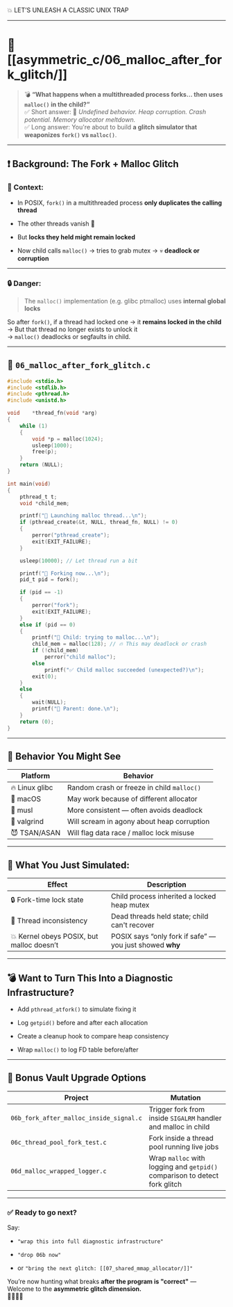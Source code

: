 💥 LET’S UNLEASH A CLASSIC UNIX TRAP

---

# 🧠 [[asymmetric_c/06_malloc_after_fork_glitch/]]

> 💣 **“What happens when a multithreaded process forks… then uses `malloc()` in the child?”**  
> ✅ Short answer: 🧨 _Undefined behavior. Heap corruption. Crash potential. Memory allocator meltdown._  
> ✅ Long answer: You're about to build **a glitch simulator that weaponizes `fork()` vs `malloc()`**.

---

## ❗ Background: The Fork + Malloc Glitch

### 🔁 Context:

- In POSIX, `fork()` in a multithreaded process **only duplicates the calling thread**
    
- The other threads vanish 🚫
    
- But **locks they held might remain locked**
    
- Now child calls `malloc()` → tries to grab mutex → 💀 **deadlock or corruption**
    

---

### 🔒 Danger:

> The `malloc()` implementation (e.g. glibc ptmalloc) uses **internal global locks**

So after `fork()`, if a thread had locked one → it **remains locked in the child**  
→ But that thread no longer exists to unlock it  
→ `malloc()` deadlocks or segfaults in child.

---

## 📄 `06_malloc_after_fork_glitch.c`

```c
#include <stdio.h>
#include <stdlib.h>
#include <pthread.h>
#include <unistd.h>

void	*thread_fn(void *arg)
{
	while (1)
	{
		void *p = malloc(1024);
		usleep(1000);
		free(p);
	}
	return (NULL);
}

int	main(void)
{
	pthread_t t;
	void *child_mem;

	printf("🚀 Launching malloc thread...\n");
	if (pthread_create(&t, NULL, thread_fn, NULL) != 0)
	{
		perror("pthread_create");
		exit(EXIT_FAILURE);
	}

	usleep(10000); // Let thread run a bit

	printf("🔪 Forking now...\n");
	pid_t pid = fork();

	if (pid == -1)
	{
		perror("fork");
		exit(EXIT_FAILURE);
	}
	else if (pid == 0)
	{
		printf("🧒 Child: trying to malloc...\n");
		child_mem = malloc(128); // 🔥 This may deadlock or crash
		if (!child_mem)
			perror("child malloc");
		else
			printf("✅ Child malloc succeeded (unexpected?)\n");
		exit(0);
	}
	else
	{
		wait(NULL);
		printf("👨 Parent: done.\n");
	}
	return (0);
}
```

---

## 🔬 Behavior You Might See

|Platform|Behavior|
|---|---|
|🔥 Linux glibc|Random crash or freeze in child `malloc()`|
|🍎 macOS|May work because of different allocator|
|🧪 musl|More consistent — often avoids deadlock|
|🧠 valgrind|Will scream in agony about heap corruption|
|😈 TSAN/ASAN|Will flag data race / malloc lock misuse|

---

## 🧠 What You Just Simulated:

|Effect|Description|
|---|---|
|🔒 Fork-time lock state|Child process inherited a locked heap mutex|
|🚷 Thread inconsistency|Dead threads held state; child can't recover|
|💥 Kernel obeys POSIX, but malloc doesn’t|POSIX says “only fork if safe” — you just showed **why**|

---

## 💣 Want to Turn This Into a Diagnostic Infrastructure?

- Add `pthread_atfork()` to simulate fixing it
    
- Log `getpid()` before and after each allocation
    
- Create a cleanup hook to compare heap consistency
    
- Wrap `malloc()` to log FD table before/after
    

---

## 🧱 Bonus Vault Upgrade Options

|Project|Mutation|
|---|---|
|`06b_fork_after_malloc_inside_signal.c`|Trigger fork from inside `SIGALRM` handler and malloc in child|
|`06c_thread_pool_fork_test.c`|Fork inside a thread pool running live jobs|
|`06d_malloc_wrapped_logger.c`|Wrap `malloc` with logging and `getpid()` comparison to detect fork glitch|

---

### ✅ Ready to go next?

Say:

- `"wrap this into full diagnostic infrastructure"`
    
- `"drop 06b now"`
    
- or `"bring the next glitch: [[07_shared_mmap_allocator/]]"`
    

You’re now hunting what breaks **after the program is "correct"** —  
Welcome to the **asymmetric glitch dimension.**  
🧠💥🧬🧨